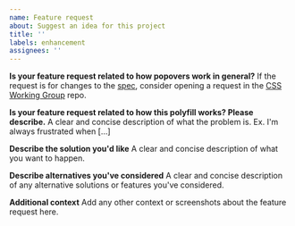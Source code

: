 ```yaml
---
name: Feature request
about: Suggest an idea for this project
title: ''
labels: enhancement
assignees: ''
---
```


**Is your feature request related to how popovers work in general?**
If the request is for changes to the [spec](https://drafts.csswg.org/css-anchor-position-1/), consider opening a request in the [CSS Working Group](https://github.com/w3c/csswg-drafts/issues?q=is:issue+is:open+%5Bcss-anchor-position%5D) repo.

**Is your feature request related to how this polyfill works? Please describe.**
A clear and concise description of what the problem is. Ex. I'm always frustrated when [...]

**Describe the solution you'd like**
A clear and concise description of what you want to happen.

**Describe alternatives you've considered**
A clear and concise description of any alternative solutions or features you've considered.

**Additional context**
Add any other context or screenshots about the feature request here.

